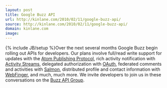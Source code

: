 ```yaml
---
layout: post
title: Google Buzz API
url: http://kinlane.com/2010/02/11/google-buzz-api/
source: http://kinlane.com/2010/02/11/google-buzz-api/
domain: kinlane.com
image: 
---
```

{% include JB/setup %}Over the next several months Google Buzz begin rolling out APIs for developers. Our plans involve full/read write support for updates with the <a href="http://tools.ietf.org/html/rfc5023">Atom Publishing Protocol</a>, rich activity notification with <a href="http://activitystrea.ms/">Activity Streams</a>, delegated authorization with <a href="http://oauth.net/">OAuth</a>, federated comments and activities with <a href="http://www.salmon-protocol.org/">Salmon</a>, distributed profile and contact information with <a href="http://code.google.com/apis/buzz/faq/">WebFinger</a>, and much, much more. We invite developers to join us in these conversations on the <a href="http://groups.google.com/group/google-buzz-api">Buzz API Group</a>.